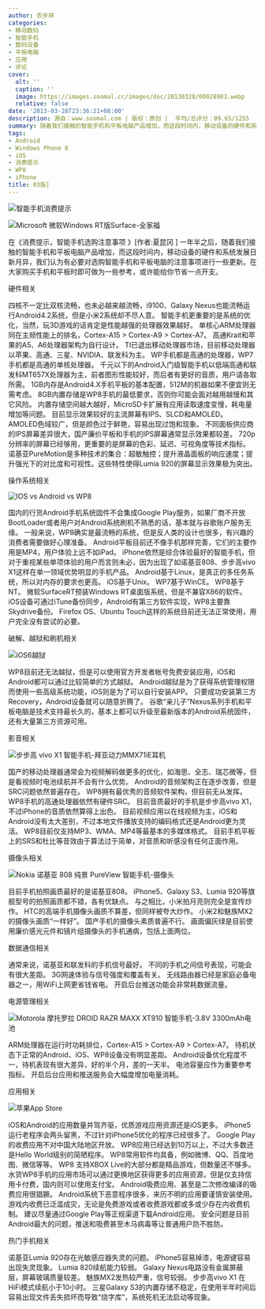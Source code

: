```yaml
---
author: 农步祥
categories:
- 移动数码
- 智能手机
- 数码设备
- 平板电脑
- 应用
- 评论
cover:
  alt: ''
  caption: ''
  image: https://images.soomal.cc/images/doc/20130328/00028983.webp
  relative: false
date: '2013-03-28T23:36:21+08:00'
description: 源自：www.soomal.com | 版权：原创 |  平均/总评分：09.65/1255
summary: 随着我们接触的智能手机和平板电脑产品增加，而这段时间内，移动设备的硬件和系统发展日新月异，我们认为有必要对选购智能手机和平板电脑的注意事项进行一些更新。在大家购买手机和平板时即可做为一些参考。
tags:
- Android
- Windows Phone 8
- iOS
- 消费提示
- WP8
- iPhone
title: 03版]
---
```


![智能手机消费提示](https://images.soomal.cc/images/doc/20130328/00028983.webp)



![Microsoft 微软Windows RT版Surface-全家福](https://images.soomal.cc/images/doc/20121029/00023979.webp)



在《消费提示，智能手机选购注意事项 》[作者:夏昆冈 ]
一年半之后，随着我们接触的智能手机和平板电脑产品增加，而这段时间内，移动设备的硬件和系统发展日新月异，我们认为有必要对选购智能手机和平板电脑的注意事项进行一些更新。在大家购买手机和平板时即可做为一些参考，或许能给你节省一点开支。



硬件相关



四核不一定比双核流畅，也未必越来越流畅，i9100、Galaxy Nexus也能流畅运行Android4.2系统，但是小米2系统却不尽人意。
智能手机更重要的是系统的优化，当然，玩3D游戏的话肯定是性能越强的处理器效果越好。
单核心ARM处理器同在主频性能上的排名，Cortex-A15 > Cortex-A9 > Cortex-A7。
高通Krait和苹果的A5、A6处理器架构为自行设计。
TI已退出移动处理器市场，目前移动处理器以苹果、高通、三星、NVIDIA、联发科为主。
WP手机都是高通的处理器，WP7手机都是高通的单核处理器。
千元以下的Android入门级智能手机以低端高通和联发科MT657X处理器为主，前者图形性能较好，而后者有更好的音质，用户请各取所需。
1GB内存是Android4.X手机平板的基本配置，512M的机器如果不便宜则无需考虑。
8GB内置存储是WP8手机的最低要求，否则你可能会面对越用越慢和其它风险。
内置存储空间越大越好，MicroSD卡扩展有应用读取速度变慢，耗电量增加等问题。
目前显示效果较好的主流屏幕有IPS、SLCD和AMOLED。
AMOLED色域较广，但是颜色过于鲜艳，容易出现过饱和现象。
不同面板供应商的IPS屏幕差异很大，国产廉价平板和手机的IPS屏幕通常显示效果都较差。
720p分辨率的屏幕已经够用，更重要的是屏幕的色彩、延迟、可视角度等技术指标。
诺基亚PureMotion是多种技术的集合：超敏触控；提升液晶面板的响应速度；提升强光下的对比度和可视性。这些特性使得Lumia 920的屏幕显示效果极为突出。



操作系统相关



![IOS vs Android vs WP8](https://images.soomal.cc/images/doc/20130328/00028984.webp)



国内的行货Android手机系统固件不会集成Google Play服务，如果厂商不开放BootLoader或者用户对Android系统刷机不熟悉的话，基本就与谷歌账户服务无缘。
一般来说，WP8确实是最流畅的系统，但是反人类的设计也很多，有兴趣的消费者需要做好心理准备。
Android平板目前还不像手机那样完善，它们的主要作用是MP4，用户体验上远不如iPad。
iPhone依然是综合体验最好的智能手机，但对于重视某些单项体验的用户而言则未必，因为出现了如诺基亚808、步步高vivo X1这样在单一领域优势明显的手机产品。
Android基于Linux，是真正的多任务系统，所以对内存的要求也更高。
iOS基于Unix。
WP7基于WinCE。
WP8基于NT。
微软SurfaceRT预装Windows RT桌面版系统，但是不兼容X86的软件。
iOS设备可通过iTune备份同步，Android有第三方软件实现，WP8主要靠Skydrive备份。
Firefox OS、Ubuntu Touch这样的系统目前还无法正常使用，用户完全没有尝试的必要。



破解、越狱和刷机相关



![iOS6越狱](https://images.soomal.cc/images/doc/20130328/00028985.webp)



WP8目前还无法越狱，但是可以使用官方开发者帐号免费安装应用，iOS和Android都可以通过比较简单的方式越狱。
Android越狱是为了获得系统管理权限而使用一些高级系统功能，iOS则是为了可以自行安装APP。
只要成功安装第三方Recovery，Android设备就可以随意折腾了。
谷歌“亲儿子”Nexus系列手机和平板电脑是技术支持最长久的，基本上都可以升级至最新版本的Android系统固件，还有大量第三方资源可用。



影音相关



![步步高 vivo X1 智能手机-拜亚动力MMX71iE耳机](https://images.soomal.cc/images/doc/20121121/00024770.webp)



国产的移动处理器通常会为视频解码做更多的优化，如海思、全志、瑞芯微等，但是看视频时电池续航并不会有什么优势。
Android的音频架构正在逐步改善，但是SRC问题依然普遍存在。
WP8拥有最优秀的音频软件架构，但目前无从发挥。
WP8手机的高通处理器依然有硬件SRC。
目前音质最好的手机是步步高vivo X1，不过iPhone的音质依然算得上出色。
目前视频应用以在线视频为主，iOS和Android没有太大差别，不过本地文件播放支持的编码格式还是Android更为灵活。
WP8目前仅支持MP3、WMA、MP4等最基本的多媒体格式。
目前手机平板上的SRS和杜比等音效由于算法过于简单，对音质和听感没有任何正面作用。



摄像头相关



![Nokia 诺基亚 808 纯景 PureView 智能手机-摄像头](https://images.soomal.cc/images/doc/20120820/00022063.webp)



目前手机拍照画质最好的是诺基亚808。
iPhone5、Galaxy S3、Lumia 920等旗舰型号的拍照画质都不错，各有优缺点。
与之相比，小米拍月亮则完全是宣传炒作。
HTC的高端手机摄像头画质不算差，但同样被夸大炒作。
小米2和魅族MX2的摄像头画质“一样好”。
国产手机的摄像头素质普遍不行。
画面偏灰绿是目前使用廉价感光元件和镜片组摄像头的手机通病，包括上面两位。



数据通信相关



通常来说，诺基亚和联发科的手机信号最好。
不同的手机之间信号表现，可能会有很大差距。
3G网速体验与信号强度和覆盖有关。
无线路由器已经是家庭必备电器之一，用WiFi上网更省钱省电。
开启后台推送功能会非常耗数据流量。



电源管理相关



![Motorola 摩托罗拉 DROID RAZR MAXX XT910 智能手机-3.8V 3300mAh电池](https://images.soomal.cc/images/doc/20120424/00019169.webp)



ARM处理器在运行时功耗排位，Cortex-A15 > Cortex-A9 > Cortex-A7。
待机状态下正常的Android、iOS、WP8设备没有明显差距。
Android设备优化程度不一，待机表现有很大差异，好的半个月，差的一天半。
电池容量应作为重要参考指标。
开启后台应用和推送服务会大幅度增加电量消耗。



应用相关



![苹果App Store](https://images.soomal.cc/images/doc/20130328/00028986.webp)



iOS和Android的应用数量并驾齐驱，优质游戏应用资源还是iOS更多。
iPhone5运行老程序会两头留黑，不过针对iPhone5优化的程序已经很多了。
Google Play的收费应用不对中国大陆地区开放。
WP8应用已经达到10万以上，不过大多数还是Hello World级别的简陋程序。
WP8常用软件均具备，例如微博、QQ、百度地图、微信等等。
WP8 支持XBOX Live的大部分都是精品游戏，但数量还不够多。
水货WP8手机的应用市场可以通过更换地区获得更多的应用资源，但是仅支持信用卡付费，国内则可以使用支付宝。
Android吸费应用、甚至是二次修改编译的吸费应用很猖獗。
Android系统下恶意程序很多，来历不明的应用要谨慎安装使用。
游戏内收费已泛滥成灾，无论是免费游戏或者收费游戏都或多或少存在内收费机制。
建议尽量通过Google Play等正规渠道下载Android应用。
安全问题是目前Android最大的问题，推送和吸费甚至木马病毒等让普通用户防不胜防。



热门手机相关



诺基亚Lumia 920存在光敏感应器失灵的问题。
iPhone5容易掉漆，电源键容易出现失灵现象。
Lumia 820续航能力较弱。
Galaxy Nexus电路没有金属屏蔽层，屏幕玻璃质量较差。
魅族MX2发热较严重，信号较弱。
步步高vivo X1 在HiFi模式续航小于10小时。
三星Galaxy S3的内置存储不稳定，在使用半年时间后容易出现文件丢失损坏而导致“烧字库”，系统死机无法启动等现象。